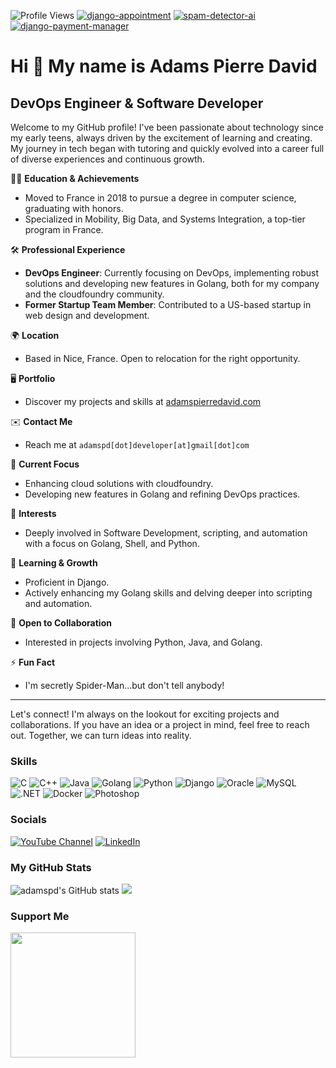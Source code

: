 ![Profile Views](https://komarev.com/ghpvc/?username=adamspd&color=blue)
[![django-appointment](https://img.shields.io/badge/dynamic/json?url=https://pypistats.org/api/packages/django-appointment/recent?period=month&label=django-appointment&query=data.last_month&color=blue&logo=pypi)](https://pypi.org/project/django-appointment/)
[![spam-detector-ai](https://img.shields.io/badge/dynamic/json?url=https://pypistats.org/api/packages/spam-detector-ai/recent?period=month&label=spam-detector-ai&query=data.last_month&color=blue&logo=pypi)](https://pypi.org/project/spam-detector-ai/)
[![django-payment-manager](https://img.shields.io/badge/dynamic/json?url=https://pypistats.org/api/packages/django-payment-manager/recent?period=month&label=django-payment-manager&query=data.last_month&color=blue&logo=pypi)](https://pypi.org/project/django-payment-manager/)



Hi 👋 My name is Adams Pierre David
===================================

DevOps Engineer & Software Developer
-------------------------------------

Welcome to my GitHub profile! I've been passionate about technology since my early teens, always driven by the excitement of learning and creating. My journey in tech began with tutoring and quickly evolved into a career full of diverse experiences and continuous growth.

👨‍🎓 **Education & Achievements**
- Moved to France in 2018 to pursue a degree in computer science, graduating with honors.
- Specialized in Mobility, Big Data, and Systems Integration, a top-tier program in France.

🛠️ **Professional Experience**
- **DevOps Engineer**: Currently focusing on DevOps, implementing robust solutions and developing new features in Golang, both for my company and the cloudfoundry community.
- **Former Startup Team Member**: Contributed to a US-based startup in web design and development.

🌍 **Location**
- Based in Nice, France. Open to relocation for the right opportunity.

🖥️ **Portfolio**
- Discover my projects and skills at [adamspierredavid.com](https://adamspierredavid.com)

✉️ **Contact Me**
- Reach me at `adamspd[dot]developer[at]gmail[dot]com`

🚀 **Current Focus**
- Enhancing cloud solutions with cloudfoundry.
- Developing new features in Golang and refining DevOps practices.

👀 **Interests**
- Deeply involved in Software Development, scripting, and automation with a focus on Golang, Shell, and Python.

🧠 **Learning & Growth**
- Proficient in Django.
- Actively enhancing my Golang skills and delving deeper into scripting and automation.

🤝 **Open to Collaboration**
- Interested in projects involving Python, Java, and Golang.

⚡ **Fun Fact**
-  I'm secretly Spider-Man...but don't tell anybody!

---

Let's connect! I'm always on the lookout for exciting projects and collaborations. If you have an idea or a project in mind, feel free to reach out. Together, we can turn ideas into reality.


### Skills

![C](https://img.shields.io/badge/C-00599C?style=flat&logo=c&logoColor=white)
![C++](https://img.shields.io/badge/C++-00599C?style=flat&logo=cplusplus&logoColor=white)
![Java](https://img.shields.io/badge/Java-ED8B00?style=flat&logo=java&logoColor=white)
![Golang](https://img.shields.io/badge/-Golang-00ADD8?style=flat&logo=go&logoColor=white)
![Python](https://img.shields.io/badge/-Python-3776AB?style=flat&logo=Python&logoColor=white)
![Django](https://img.shields.io/badge/-Django-092E20?style=flat&logo=django&logoColor=white)
![Oracle](https://img.shields.io/badge/Oracle-F80000?style=flat&logo=oracle&logoColor=black)
![MySQL](https://img.shields.io/badge/MySQL-4479A1?style=flat&logo=mysql&logoColor=white)
![.NET](https://img.shields.io/badge/.NET-512BD4?style=flat&logo=dotnet&logoColor=white)
![Docker](https://img.shields.io/badge/-Docker-2496ED?style=flat&logo=docker&logoColor=white)
![Photoshop](https://img.shields.io/badge/Photoshop-31A8FF?style=flat&logo=adobephotoshop&logoColor=white)

### Socials

[![YouTube Channel](https://img.shields.io/badge/-YouTube-FF0000?style=flat&logo=YouTube&logoColor=white)](https://www.youtube.com/channel/UCSMDxBMGQT6jtlE8c-eNQ-w) [![LinkedIn](https://img.shields.io/badge/-LinkedIn-0077B5?style=flat&logo=linkedin&logoColor=white)](https://www.linkedin.com/in/adams-pierre-david-026521144)



### My GitHub Stats

<img src="https://github-readme-stats-sigma-five.vercel.app/api?username=adamspd&show_icons=true&hide=&count_private=true&title_color=0891b2&text_color=ffffff&icon_color=0891b2&bg_color=1c1917&hide_border=true&show_icons=true" alt="adamspd's GitHub stats" />

<img src="https://github-readme-streak-stats.herokuapp.com/?user=adamspd&stroke=ffffff&background=1c1917&ring=0891b2&fire=0891b2&currStreakNum=ffffff&currStreakLabel=0891b2&sideNums=ffffff&sideLabels=ffffff&dates=ffffff&hide_border=true" />

### Support Me

<a href="https://www.buymeacoffee.com/adamspierredavi"><img src="https://cdn.buymeacoffee.com/buttons/v2/default-yellow.png" width="200" /></a>

